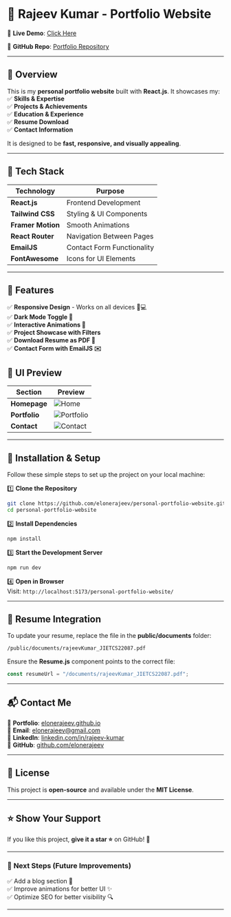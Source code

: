 # 🚀 **Rajeev Kumar - Portfolio Website**    

🎯 **Live Demo**: [Click Here](https://rajeevxportfolio.netlify.app/)  

📌 **GitHub Repo**: [Portfolio Repository](https://github.com/elonerajeev/personal-portfolio-website.git)  

---

## 📖 **Overview**  
This is my **personal portfolio website** built with **React.js**. It showcases my:  
✅ **Skills & Expertise**  
✅ **Projects & Achievements**  
✅ **Education & Experience**  
✅ **Resume Download**  
✅ **Contact Information**  

It is designed to be **fast, responsive, and visually appealing**.  

---

## 🚀 **Tech Stack**  
| Technology | Purpose |
|------------|---------|
| **React.js** | Frontend Development |
| **Tailwind CSS** | Styling & UI Components |
| **Framer Motion** | Smooth Animations |
| **React Router** | Navigation Between Pages |
| **EmailJS** | Contact Form Functionality |
| **FontAwesome** | Icons for UI Elements |

---

## 📌 **Features**  
✅ **Responsive Design** - Works on all devices 📱💻  
✅ **Dark Mode Toggle 🌙**  
✅ **Interactive Animations 🎨**  
✅ **Project Showcase with Filters**  
✅ **Download Resume as PDF 📄**  
✅ **Contact Form with EmailJS ✉️**


## 🎨 **UI Preview**  
| **Section** | **Preview** |
|------------|------------|
| **Homepage** | ![Home](https://rajeevxportfolio.netlify.app/) |
| **Portfolio** | ![Portfolio](https://rajeevxportfolio.netlify.app/) |
| **Contact** | ![Contact](https://rajeevxportfolio.netlify.app/#contact) |

---

## 🔧 **Installation & Setup**  
Follow these simple steps to set up the project on your local machine:  

1️⃣ **Clone the Repository**  
```sh
git clone https://github.com/elonerajeev/personal-portfolio-website.git
cd personal-portfolio-website
```

2️⃣ **Install Dependencies**  
```sh
npm install
```

3️⃣ **Start the Development Server**  
```sh
npm run dev
```

4️⃣ **Open in Browser**  
Visit: `http://localhost:5173/personal-portfolio-website/`

---

## 📄 **Resume Integration**  
To update your resume, replace the file in the **public/documents** folder:  
```sh
/public/documents/rajeevKumar_JIETCS22087.pdf
```
Ensure the **Resume.js** component points to the correct file:
```jsx
const resumeUrl = "/documents/rajeevKumar_JIETCS22087.pdf";
```

---

## 📬 **Contact Me**  
💼 **Portfolio**: [elonerajeev.github.io](https://elonerajeev.github.io)  
📧 **Email**: [elonerajeev@gmail.com](mailto:elonerajeev@gmail.com)  
🔗 **LinkedIn**: [linkedin.com/in/rajeev-kumar](https://linkedin.com/in/rajeev-kumar-2209b1243)  
🐙 **GitHub**: [github.com/elonerajeev](https://github.com/elonerajeev)  

---

## 📜 **License**  
This project is **open-source** and available under the **MIT License**.  

---

## ⭐ **Show Your Support**  
If you like this project, **give it a star ⭐** on GitHub! 🙌  

---

### 🎯 **Next Steps** (Future Improvements)  
✅ Add a blog section 📝  
✅ Improve animations for better UI ✨  
✅ Optimize SEO for better visibility 🔍  

---

